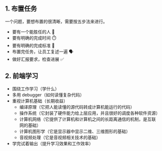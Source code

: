 ## 1. 布置任务

一个问题，要想布置的很清晰，需要按五步法来进行。

- 要有一个能胜任的人 🕺
- 要有明确的完成时间 ⏱️
- 要有明确的完成标准 🚩
- 布置完任务，让员工复述一遍 🗣️
- 做好汇报要求，检查进展 ✅

## 2. 前端学习

- 围绕工作学习（学什么）
- 多用 debugger（如何读懂复杂代码）
- 重视计算机基础（长期收益）
  -  编译原理（它把人能读懂的源代码转成计算机能运行的代码）
  -  操作系统（它封装了硬件能力给上层应用，并且很好的调度各种软件资源）
  -  计算机网络（它提供了计算机和计算机之间的长距离通信的机制，是互联网的基础）
  -  计算机图形学（它是显示器中显示二维、三维图形的基础）
  -  音视频处理（它是音视频相关技术的基础）
- 学完试着输出（提升学习效果和工作效率）